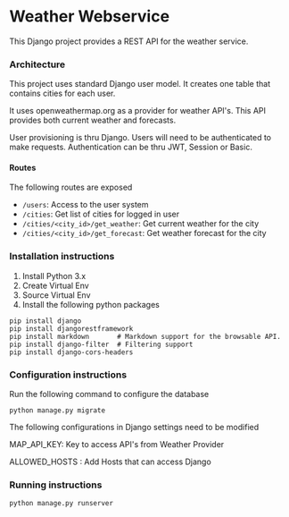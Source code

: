 # Weather Webservice

This Django project provides a REST API for the weather service.

### Architecture
This project uses standard Django user model. It creates one table that contains
cities for each user.

It uses openweathermap.org as a provider for weather API's. This API 
provides both current weather and forecasts.

User provisioning is thru Django. Users will need to be authenticated
to make requests. 
Authentication can be thru JWT, Session or Basic.

#### Routes
The following routes are exposed
* `/users`: Access to the user system
* `/cities`: Get list of cities for logged in user
* `/cities/<city_id>/get_weather`: Get current weather for the city
* `/cities/<city_id>/get_forecast`: Get weather forecast for the city

### Installation instructions

1. Install Python 3.x
2. Create Virtual Env
3. Source Virtual Env
4. Install the following python packages
```
pip install django
pip install djangorestframework
pip install markdown       # Markdown support for the browsable API.
pip install django-filter  # Filtering support
pip install django-cors-headers
```

### Configuration instructions

Run the following command to configure the database

`python manage.py migrate`

The following configurations in Django settings need to be modified

MAP_API_KEY: Key to access API's from Weather Provider

ALLOWED_HOSTS : Add Hosts that can access Django

### Running instructions

`python manage.py runserver`

